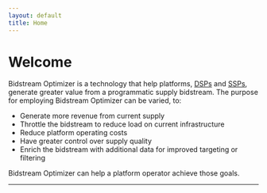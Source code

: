 ```yaml
---
layout: default
title: Home
---
```


# Welcome

Bidstream Optimizer is a technology that help platforms, [DSPs](optimizer-dsp.md) and [SSPs](optimizer-ssp.md), generate greater value from a programmatic supply bidstream. The purpose for employing Bidstream Optimizer can be varied, to:

* Generate more revenue from current supply
* Throttle the bidstream to reduce load on current infrastructure
* Reduce platform operating costs
* Have greater control over supply quality
* Enrich the bidstream with additional data for improved targeting or filtering

Bidstream Optimizer can help a platform operator achieve those goals.

-----
